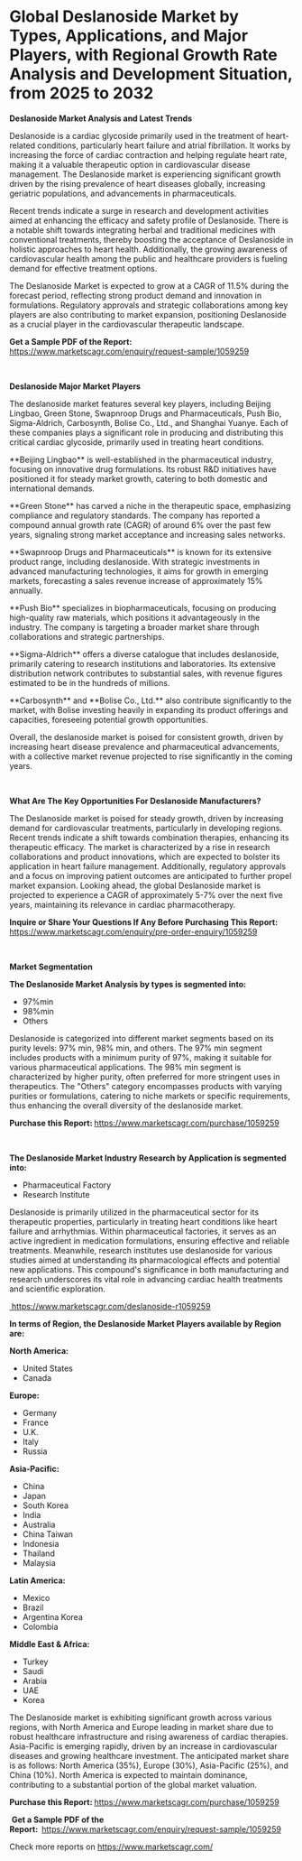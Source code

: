 <p><h1>Global Deslanoside Market by Types, Applications, and Major Players, with Regional Growth Rate Analysis and Development Situation, from 2025 to 2032</h1></p><p><strong>Deslanoside Market Analysis and Latest Trends</strong></p>
<p><p>Deslanoside is a cardiac glycoside primarily used in the treatment of heart-related conditions, particularly heart failure and atrial fibrillation. It works by increasing the force of cardiac contraction and helping regulate heart rate, making it a valuable therapeutic option in cardiovascular disease management. The Deslanoside market is experiencing significant growth driven by the rising prevalence of heart diseases globally, increasing geriatric populations, and advancements in pharmaceuticals.</p><p>Recent trends indicate a surge in research and development activities aimed at enhancing the efficacy and safety profile of Deslanoside. There is a notable shift towards integrating herbal and traditional medicines with conventional treatments, thereby boosting the acceptance of Deslanoside in holistic approaches to heart health. Additionally, the growing awareness of cardiovascular health among the public and healthcare providers is fueling demand for effective treatment options.</p><p>The Deslanoside Market is expected to grow at a CAGR of 11.5% during the forecast period, reflecting strong product demand and innovation in formulations. Regulatory approvals and strategic collaborations among key players are also contributing to market expansion, positioning Deslanoside as a crucial player in the cardiovascular therapeutic landscape.</p></p>
<p><strong>Get a Sample PDF of the Report:&nbsp;</strong> <a href="https://www.marketscagr.com/enquiry/request-sample/1059259?utm_campaign=2565&utm_medium=2&utm_source=Github&utm_content=ia&utm_term=08032025&utm_id=deslanoside">https://www.marketscagr.com/enquiry/request-sample/1059259</a></p>
<p>&nbsp;</p>
<p><strong>Deslanoside Major Market Players</strong></p>
<p><p>The deslanoside market features several key players, including Beijing Lingbao, Green Stone, Swapnroop Drugs and Pharmaceuticals, Push Bio, Sigma-Aldrich, Carbosynth, Bolise Co., Ltd., and Shanghai Yuanye. Each of these companies plays a significant role in producing and distributing this critical cardiac glycoside, primarily used in treating heart conditions.</p><p>**Beijing Lingbao** is well-established in the pharmaceutical industry, focusing on innovative drug formulations. Its robust R&D initiatives have positioned it for steady market growth, catering to both domestic and international demands.</p><p>**Green Stone** has carved a niche in the therapeutic space, emphasizing compliance and regulatory standards. The company has reported a compound annual growth rate (CAGR) of around 6% over the past few years, signaling strong market acceptance and increasing sales networks.</p><p>**Swapnroop Drugs and Pharmaceuticals** is known for its extensive product range, including deslanoside. With strategic investments in advanced manufacturing technologies, it aims for growth in emerging markets, forecasting a sales revenue increase of approximately 15% annually.</p><p>**Push Bio** specializes in biopharmaceuticals, focusing on producing high-quality raw materials, which positions it advantageously in the industry. The company is targeting a broader market share through collaborations and strategic partnerships.</p><p>**Sigma-Aldrich** offers a diverse catalogue that includes deslanoside, primarily catering to research institutions and laboratories. Its extensive distribution network contributes to substantial sales, with revenue figures estimated to be in the hundreds of millions.</p><p>**Carbosynth** and **Bolise Co., Ltd.** also contribute significantly to the market, with Bolise investing heavily in expanding its product offerings and capacities, foreseeing potential growth opportunities.</p><p>Overall, the deslanoside market is poised for consistent growth, driven by increasing heart disease prevalence and pharmaceutical advancements, with a collective market revenue projected to rise significantly in the coming years.</p></p>
<p>&nbsp;</p>
<p><strong>What Are The Key Opportunities For Deslanoside Manufacturers?</strong></p>
<p><p>The Deslanoside market is poised for steady growth, driven by increasing demand for cardiovascular treatments, particularly in developing regions. Recent trends indicate a shift towards combination therapies, enhancing its therapeutic efficacy. The market is characterized by a rise in research collaborations and product innovations, which are expected to bolster its application in heart failure management. Additionally, regulatory approvals and a focus on improving patient outcomes are anticipated to further propel market expansion. Looking ahead, the global Deslanoside market is projected to experience a CAGR of approximately 5-7% over the next five years, maintaining its relevance in cardiac pharmacotherapy.</p></p>
<p><strong>Inquire or Share Your Questions If Any Before Purchasing This Report:</strong> <a href="https://www.marketscagr.com/enquiry/pre-order-enquiry/1059259?utm_campaign=2565&utm_medium=2&utm_source=Github&utm_content=ia&utm_term=08032025&utm_id=deslanoside">https://www.marketscagr.com/enquiry/pre-order-enquiry/1059259</a></p>
<p>&nbsp;</p>
<p><strong>Market Segmentation</strong></p>
<p><strong>The Deslanoside Market Analysis by types is segmented into:</strong></p>
<p><ul><li>97%min</li><li>98%min</li><li>Others</li></ul></p>
<p><p>Deslanoside is categorized into different market segments based on its purity levels: 97% min, 98% min, and others. The 97% min segment includes products with a minimum purity of 97%, making it suitable for various pharmaceutical applications. The 98% min segment is characterized by higher purity, often preferred for more stringent uses in therapeutics. The "Others" category encompasses products with varying purities or formulations, catering to niche markets or specific requirements, thus enhancing the overall diversity of the deslanoside market.</p></p>
<p><strong>Purchase this Report:&nbsp;</strong><a href="https://www.marketscagr.com/purchase/1059259?utm_campaign=2565&utm_medium=2&utm_source=Github&utm_content=ia&utm_term=08032025&utm_id=deslanoside">https://www.marketscagr.com/purchase/1059259</a></p>
<p>&nbsp;</p>
<p><strong>The Deslanoside Market Industry Research by Application is segmented into:</strong></p>
<p><ul><li>Pharmaceutical Factory</li><li>Research Institute</li></ul></p>
<p><p>Deslanoside is primarily utilized in the pharmaceutical sector for its therapeutic properties, particularly in treating heart conditions like heart failure and arrhythmias. Within pharmaceutical factories, it serves as an active ingredient in medication formulations, ensuring effective and reliable treatments. Meanwhile, research institutes use deslanoside for various studies aimed at understanding its pharmacological effects and potential new applications. This compound's significance in both manufacturing and research underscores its vital role in advancing cardiac health treatments and scientific exploration.</p></p>
<p><a href="https://www.marketscagr.com/deslanoside-r1059259?utm_campaign=2565&utm_medium=2&utm_source=Github&utm_content=ia&utm_term=08032025&utm_id=deslanoside">&nbsp;https://www.marketscagr.com/deslanoside-r1059259</a></p>
<p><strong>In terms of Region, the Deslanoside Market Players available by Region are:</strong></p>
<p>
    <p> <strong> North America: </strong>
        <ul>
            <li>United States</li>
            <li>Canada</li>
        </ul>
        </p> 
    <p> <strong> Europe: </strong>
        <ul>
            <li>Germany</li>
            <li>France</li>
            <li>U.K.</li>
            <li>Italy</li>
            <li>Russia</li>
        </ul>
        </p> 
    <p> <strong> Asia-Pacific: </strong>
        <ul>
            <li>China</li>
            <li>Japan</li>
            <li>South Korea</li>
            <li>India</li>
            <li>Australia</li>
            <li>China Taiwan</li>
            <li>Indonesia</li>
            <li>Thailand</li>
            <li>Malaysia</li>
        </ul>
        </p> 
    <p> <strong> Latin America: </strong>
        <ul>
            <li>Mexico</li>
            <li>Brazil</li>
            <li>Argentina Korea</li>
            <li>Colombia</li>
        </ul>
        </p> 
    <p> <strong> Middle East & Africa: </strong>
        <ul>
            <li>Turkey</li>
            <li>Saudi</li>
            <li>Arabia</li>
            <li>UAE</li>
            <li>Korea</li>
        </ul>
    </p>
    </p>
<p><p>The Deslanoside market is exhibiting significant growth across various regions, with North America and Europe leading in market share due to robust healthcare infrastructure and rising awareness of cardiac therapies. Asia-Pacific is emerging rapidly, driven by an increase in cardiovascular diseases and growing healthcare investment. The anticipated market share is as follows: North America (35%), Europe (30%), Asia-Pacific (25%), and China (10%). North America is expected to maintain dominance, contributing to a substantial portion of the global market valuation.</p></p>
<p><strong>Purchase this Report: </strong><a href="https://www.marketscagr.com/purchase/1059259?utm_campaign=2565&utm_medium=2&utm_source=Github&utm_content=ia&utm_term=08032025&utm_id=deslanoside">https://www.marketscagr.com/purchase/1059259</a></p>
<p>&nbsp;<strong>Get a Sample PDF of the Report:&nbsp;&nbsp;</strong><a href="https://www.marketscagr.com/enquiry/request-sample/1059259?utm_campaign=2565&utm_medium=2&utm_source=Github&utm_content=ia&utm_term=08032025&utm_id=deslanoside">https://www.marketscagr.com/enquiry/request-sample/1059259</a></p>
<p><strong></strong></p>
<p>Check more reports on <a href="https://www.marketscagr.com/?utm_campaign=2565&utm_medium=2&utm_source=Github&utm_content=ia&utm_term=08032025&utm_id=deslanoside">https://www.marketscagr.com/</a></p>